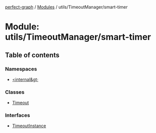 [perfect-graph](../README.md) / [Modules](../modules.md) / utils/TimeoutManager/smart-timer

# Module: utils/TimeoutManager/smart-timer

## Table of contents

### Namespaces

- [&lt;internal\&gt;](utils_TimeoutManager_smart_timer._internal_.md)

### Classes

- [Timeout](../classes/utils_TimeoutManager_smart_timer.Timeout.md)

### Interfaces

- [TimeoutInstance](../interfaces/utils_TimeoutManager_smart_timer.TimeoutInstance.md)
